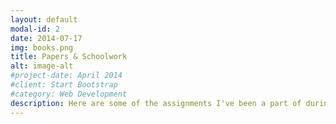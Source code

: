 ```yaml
---
layout: default
modal-id: 2
date: 2014-07-17
img: books.png
title: Papers & Schoolwork
alt: image-alt
#project-date: April 2014
#client: Start Bootstrap
#category: Web Development
description: Here are some of the assignments I've been a part of during my studies at KTH. <br><br><br><a href="pdf/sudoku.pdf"> Sudoku solver implemented using a rule-based and heuristic approach, includes GUI showing each step/a><br><br><br><a href="http://www.diva-portal.org/smash/record.jsf?pid=diva2:1395015">Bachelor Thesis - A framework that can be used to measure the time distribution for injection, detection and the fixing of software errors</a><br><br><br>
---
```

